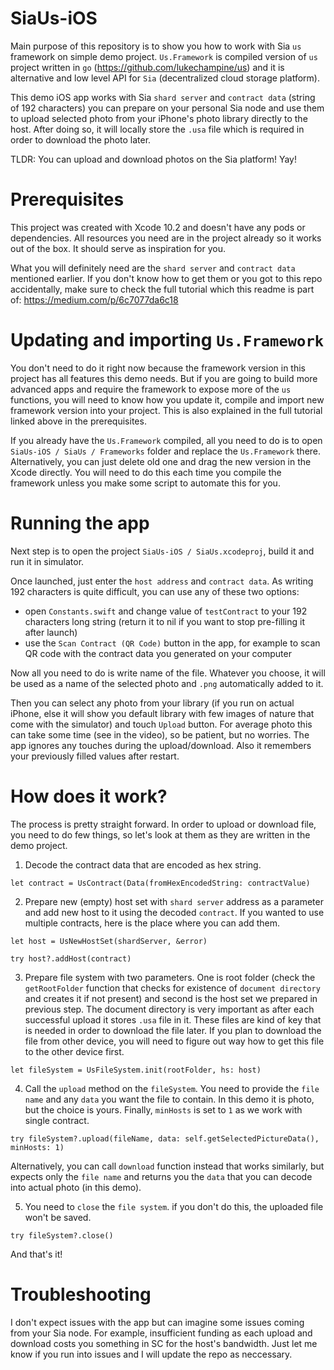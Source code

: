 # SiaUs-iOS

Main purpose of this repository is to show you how to work with Sia `us` framework on simple demo project. `Us.Framework` is compiled version of `us` project written in `go` (https://github.com/lukechampine/us) and it is alternative and low level API for `Sia` (decentralized cloud storage platform).

This demo iOS app works with Sia `shard server` and `contract data` (string of 192 characters) you can prepare on your personal Sia node and use them to upload selected photo from your iPhone's photo library directly to the host. After doing so, it will locally store the `.usa` file which is required in order to download the photo later.

TLDR: You can upload and download photos on the Sia platform! Yay!

# Prerequisites

This project was created with Xcode 10.2 and doesn't have any pods or dependencies. All resources you need are in the project already so it works out of the box. It should serve as inspiration for you.

What you will definitely need are the `shard server` and `contract data` mentioned earlier. If you don't know how to get them or you got to this repo accidentally, make sure to check the full tutorial which this readme is part of: https://medium.com/p/6c7077da6c18

# Updating and importing `Us.Framework`

You don't need to do it right now because the framework version in this project has all features this demo needs. But if you are going to build more advanced apps and require the framework to expose more of the `us` functions, you will need to know how you update it, compile and import new framework version into your project. This is also explained in the full tutorial linked above in the prerequisites.

If you already have the `Us.Framework` compiled, all you need to do is to open `SiaUs-iOS / SiaUs / Frameworks` folder and replace the `Us.Framework` there. Alternatively, you can just delete old one and drag the new version in the Xcode directly. You will need to do this each time you compile the framework unless you make some script to automate this for you.

# Running the app

Next step is to open the project `SiaUs-iOS / SiaUs.xcodeproj`, build it and run it in simulator.

Once launched, just enter the `host address` and `contract data`. As writing 192 characters is quite difficult, you can use any of these two options:

- open `Constants.swift` and change value of `testContract` to your 192 characters long string (return it to nil if you want to stop pre-filling it after launch)
- use the `Scan Contract (QR Code)` button in the app, for example to scan QR code with the contract data you generated on your computer

Now all you need to do is write name of the file. Whatever you choose, it will be used as a name of the selected photo and `.png` automatically added to it.

Then you can select any photo from your library (if you run on actual iPhone, else it will show you default library with few images of nature that come with the simulator) and touch `Upload` button. For average photo this can take some time (see in the video), so be patient, but no worries. The app ignores any touches during the upload/download. Also it remembers your previously filled values after restart.

# How does it work?

The process is pretty straight forward. In order to upload or download file, you need to do few things, so let's look at them as they are written in the demo project.

1. Decode the contract data that are encoded as hex string.

`let contract = UsContract(Data(fromHexEncodedString: contractValue)`

2. Prepare new (empty) host set with `shard server` address as a parameter and add new host to it using the decoded `contract`. If you wanted to use multiple contracts, here is the place where you can add them.

`let host = UsNewHostSet(shardServer, &error)`

`try host?.addHost(contract)`

3) Prepare file system with two parameters. One is root folder (check the `getRootFolder` function that checks for existence of `document directory` and creates it if not present) and second is the host set we prepared in previous step. The document directory is very important as after each successful upload it stores `.usa` file in it. These files are kind of key that is needed in order to download the file later. If you plan to download the file from other device, you will need to figure out way how to get this file to the other device first.

`let fileSystem = UsFileSystem.init(rootFolder, hs: host)`

4) Call the `upload` method on the `fileSystem`. You need to provide the `file name` and any `data` you want the file to contain. In this demo it is photo, but the choice is yours. Finally, `minHosts` is set to `1` as we work with single contract.

`try fileSystem?.upload(fileName, data: self.getSelectedPictureData(), minHosts: 1)`

Alternatively, you can call `download` function instead that works similarly, but expects only the `file name` and returns you the `data` that you can decode into actual photo (in this demo).

5) You need to `close` the `file system`. if you don't do this, the uploaded file won't be saved.

`try fileSystem?.close()`

And that's it!

# Troubleshooting

I don't expect issues with the app but can imagine some issues coming from your Sia node. For example, insufficient funding as each upload and download costs you something in SC for the host's bandwidth. Just let me know if you run into issues and I will update the repo as neccessary.

